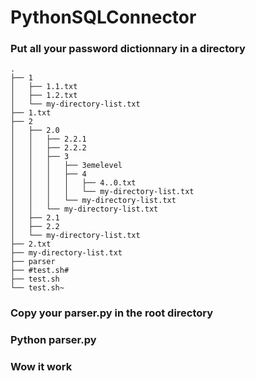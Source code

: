 # PythonSQLConnector

### Put all your password dictionnary in a directory 
```
.
├── 1
│   ├── 1.1.txt
│   ├── 1.2.txt
│   └── my-directory-list.txt
├── 1.txt
├── 2
│   ├── 2.0
│   │   ├── 2.2.1
│   │   ├── 2.2.2
│   │   ├── 3
│   │   │   ├── 3emelevel
│   │   │   ├── 4
│   │   │   │   ├── 4..0.txt
│   │   │   │   └── my-directory-list.txt
│   │   │   └── my-directory-list.txt
│   │   └── my-directory-list.txt
│   ├── 2.1
│   ├── 2.2
│   └── my-directory-list.txt
├── 2.txt
├── my-directory-list.txt
├── parser
├── #test.sh#
├── test.sh
└── test.sh~
```
### Copy your parser.py in the root directory 
### Python parser.py
### Wow it work 
